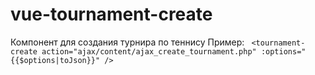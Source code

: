 # vue-tournament-create
Компонент для создания турнира по теннису
Пример: ` <tournament-create action="ajax/content/ajax_create_tournament.php" :options="{{$options|toJson}}" />`
